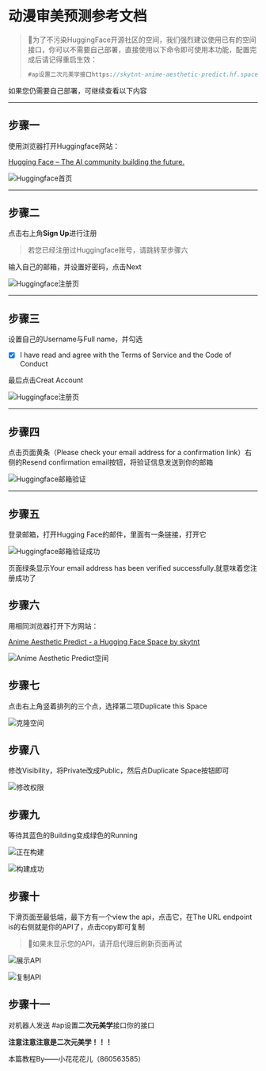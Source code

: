 # 动漫审美预测参考文档

> 📌为了不污染HuggingFace开源社区的空间，我们强烈建议使用已有的空间接口，你可以不需要自己部署，直接使用以下命令即可使用本功能，配置完成后请记得重启生效：
>
> ```javascript
> #ap设置二次元美学接口https://skytnt-anime-aesthetic-predict.hf.space/run/predict
> ```

如果您仍需要自己部署，可继续查看以下内容

***

## 步骤一

使用浏览器打开Huggingface网站：

[Hugging Face – The AI community building the future.](https://huggingface.co/ "Hugging Face – The AI community building the future.")

![Huggingface首页](image/image_vrOj5ChXyN.jpg "Huggingface首页")

***

## 步骤二

点击右上角**Sign Up**进行注册

> 若您已经注册过Huggingface账号，请跳转至步骤六

输入自己的邮箱，并设置好密码，点击Next

![Huggingface注册页](image/image_xDGGEQwLra.jpg "Huggingface注册页")

***

## 步骤三

设置自己的Username与Full name，并勾选

-   [x] I have read and agree with the Terms of Service and the Code of Conduct

最后点击Creat Account

![Huggingface注册页](image/image_oyu_ASJJV_.jpg "Huggingface注册页")

***

## 步骤四

点击页面黄条（Please check your email address for a confirmation link）右侧的Resend confirmation email按钮，将验证信息发送到你的邮箱

![Huggingface邮箱验证](image/image_WSUgUhEGYI.jpg "Huggingface邮箱验证")

***

## 步骤五

登录邮箱，打开Hugging Face的邮件，里面有一条链接，打开它

![Huggingface邮箱验证成功](image/image_xEdUVQbjhA.jpg "Huggingface邮箱验证成功")

页面绿条显示Your email address has been verified successfully.就意味着您注册成功了

## 步骤六

用相同浏览器打开下方网站：

[Anime Aesthetic Predict - a Hugging Face Space by skytnt](https://huggingface.co/spaces/skytnt/anime-aesthetic-predict "Anime Aesthetic Predict - a Hugging Face Space by skytnt")

![                                             Anime Aesthetic Predict空间](image/image_OaZDg2XpqF.jpg "                                             Anime Aesthetic Predict空间")

## 步骤七

点击右上角竖着排列的三个点，选择第二项Duplicate this Space

![                                                                 克隆空间 ](image/image_-zdzClmktA.jpg "                                                                 克隆空间 ")

## 步骤八

修改Visibility，将Private改成Public，然后点Duplicate Space按钮即可

![                                                                     修改权限](image/image_dE6Y_87fdf.jpg "                                                                     修改权限")

## 步骤九

等待其蓝色的Building变成绿色的Running

![                                                                       正在构建](image/image_gMy2YlTbE-.jpg "                                                                       正在构建")

![                                                                        构建成功](image/image_oOF35fZ3Vt.jpg "                                                                        构建成功")

## 步骤十

下滑页面至最低端，最下方有一个view the api，点击它，在The URL endpoint is的右侧就是你的API了，点击copy即可复制

> 📌如果未显示您的API，请开启代理后刷新页面再试

![                                                                    展示API](image/image_CtzIvDj0Uz.jpg "                                                                    展示API")

![                                                                     复制API](image/image_5M5d39uv3z.jpg "                                                                     复制API")

## 步骤十一

对机器人发送  #ap设置**二次元美学**接口你的接口

**注意注意注意是二次元美学！！！**

本篇教程By——小花花花儿（860563585）
